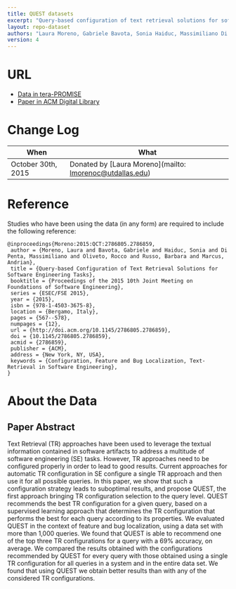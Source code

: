 ```yaml
---
title: QUEST datasets
excerpt: "Query-based configuration of text retrieval solutions for software engineering tasks"
layout: repo-dataset
authors: "Laura Moreno, Gabriele Bavota, Sonia Haiduc, Massimiliano Di Penta, Rocco Oliveto, Barbara Russo, Andrian Marcus"
version: 4
---
```


# URL

* [Data in tera-PROMISE](https://terapromise.csc.ncsu.edu/!/#repo/view/head/search-based-se/quest)
* [Paper in ACM Digital Library](http://dl.acm.org/citation.cfm?id=2786859)

# Change Log

When | What
---- | ----
October 30th, 2015 | Donated by [Laura Moreno](mailto: lmorenoc@utdallas.edu)

# Reference

Studies who have been using the data (in any form) are required to include the following reference:

```
@inproceedings{Moreno:2015:QCT:2786805.2786859,
 author = {Moreno, Laura and Bavota, Gabriele and Haiduc, Sonia and Di Penta, Massimiliano and Oliveto, Rocco and Russo, Barbara and Marcus, Andrian},
 title = {Query-based Configuration of Text Retrieval Solutions for Software Engineering Tasks},
 booktitle = {Proceedings of the 2015 10th Joint Meeting on Foundations of Software Engineering},
 series = {ESEC/FSE 2015},
 year = {2015},
 isbn = {978-1-4503-3675-8},
 location = {Bergamo, Italy},
 pages = {567--578},
 numpages = {12},
 url = {http://doi.acm.org/10.1145/2786805.2786859},
 doi = {10.1145/2786805.2786859},
 acmid = {2786859},
 publisher = {ACM},
 address = {New York, NY, USA},
 keywords = {Configuration, Feature and Bug Localization, Text-Retrieval in Software Engineering},
}
```

# About the Data

## Paper Abstract

Text Retrieval (TR) approaches have been used to leverage the textual information contained in software artifacts to address a multitude of software engineering (SE) tasks. However, TR approaches need to be configured properly in order to lead to good results. Current approaches for automatic TR configuration in SE configure a single TR approach and then use it for all possible queries. In this paper, we show that such a configuration strategy leads to suboptimal results, and propose QUEST, the first approach bringing TR configuration selection to the query level. QUEST recommends the best TR configuration for a given query, based on a supervised learning approach that determines the TR configuration that performs the best for each query according to its properties. We evaluated QUEST in the context of feature and bug localization, using a data set with more than 1,000 queries. We found that QUEST is able to recommend one of the top three TR configurations for a query with a 69% accuracy, on average. We compared the results obtained with the configurations recommended by QUEST for every query with those obtained using a single TR configuration for all queries in a system and in the entire data set. We found that using QUEST we obtain better results than with any of the considered TR configurations.
